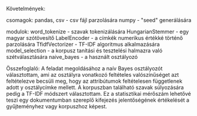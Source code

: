 Követelmények:

csomagok:
pandas, csv - csv fájl parzolására
numpy - "seed" generálására

modulok:
word_tokenize - szavak tokenizálására
HungarianStemmer - egy magyar szótövesítő
LabelEncoder - a címkék numerikus értékké történő parzolására
TfidfVectorizer - TF-IDF algoritmus alkalmazására
model_selection - a korpusz tanítási és tesztelési halmazra való szétválasztására
naive_bayes - a használt osztályozó

Összefoglaló:
A feladat megoldásához a naív Bayes osztályozót választottam, ami az osztályra vonatkozó feltételes valószínűséget azt feltételezve becsüli meg,
hogy az attribútumok feltételesen függetlenek adott y osztálycímke mellett.
A korpuszban található szavak súlyozására pedig a TF-IDF módszert választottam. 
Ez a statisztikai mérőszám lehetővé teszi egy dokumentumban szereplő kifejezés jelentőségének értékelését a gyűjteményhez vagy korpuszhoz képest.
